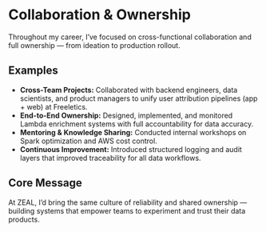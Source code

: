 # Collaboration & Ownership

Throughout my career, I’ve focused on cross-functional collaboration and full ownership — from ideation to production rollout.

## Examples

- **Cross-Team Projects:** Collaborated with backend engineers, data scientists, and product managers to unify user attribution pipelines (app + web) at Freeletics.
- **End-to-End Ownership:** Designed, implemented, and monitored Lambda enrichment systems with full accountability for data accuracy.
- **Mentoring & Knowledge Sharing:** Conducted internal workshops on Spark optimization and AWS cost control.
- **Continuous Improvement:** Introduced structured logging and audit layers that improved traceability for all data workflows.

## Core Message

At ZEAL, I’d bring the same culture of reliability and shared ownership — building systems that empower teams to experiment and trust their data products.
